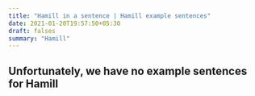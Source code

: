 ```yaml
---
title: "Hamill in a sentence | Hamill example sentences"
date: 2021-01-20T19:57:50+05:30
draft: falses
summary: "Hamill"
---
```

## Unfortunately, we have no example sentences for Hamill                 
